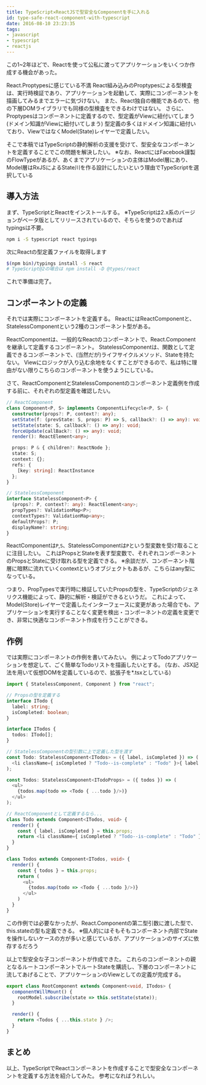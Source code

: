 ```yaml
---
title: TypeScript✕ReactJSで型安全なComponentを手に入れる
id: type-safe-react-component-with-typescript
date: 2016-08-10 23:23:35
tags:
- javascript
- typescript
- reactjs
---
```


この1~2年ほどで、Reactを使って公私に渡ってアプリケーションをいくつか作成する機会があった。

React.Proptypesに感じている不満 React組み込みのProptypesによる型検査は、実行時検証であり、アプリケーションを起動して、実際にコンポーネントを描画してみるまでエラーに気づけない。
また、React独自の機能であるので、他の下層DOMライブラリでも同様の型検査をできるわけではない。
さらに、Proptypesはコンポーネントに定義するので、型定義がViewに紐付いてしまう(ドメイン知識がViewに紐付いてしまう)
型定義の多くはドメイン知識に紐付いており、ViewではなくModel(State)レイヤーで定義したい。

そこで本稿ではTypeScriptの静的解析の支援を受けて、型安全なコンポーネントを定義することでこの問題を解決したい。
※なお、ReactにはFacebook謹製のFlowTypeがあるが、あくまでアプリケーションの主体はModel層にあり、Model層はRxJSによるState川を作る設計にしたいという理由でTypeScriptを選択している

## 導入方法

まず、TypeScriptとReactをインストールする。
※TypeScriptは2.x系のバージョンがベータ版としてリリースされているので、そちらを使うのであればtypingsは不要。

```bash
npm i -S typescript react typings
```

次にReactの型定義ファイルを取得します

```bash
$(npm bin)/typings install -S react
# TypeScript@2の場合は npm install -D @types/react
```

これで準備は完了。

## コンポーネントの定義

それでは実際にコンポーネントを定義する。
ReactにはReactComponentと、StatelessComponentという2種のコンポーネント型がある。

ReactComponentは、一般的なReactのコンポーネントで、React.Componentを継承して定義するコンポーネント。
StatelessComponentは、関数として定義できるコンポーネントで、(当然だが)ライフサイクルメソッド、Stateを持たない。
Viewにロジックが入り込む余地をなくすことができるので、私は特に理由がない限りこちらのコンポーネントを使うようにしている。

さて、ReactComponentとStatelessComponentのコンポーネント定義例を作成する前に、それぞれの型定義を確認したい。

```typescript
// ReactComponent
class Component<P, S> implements ComponentLifecycle<P, S> {
  constructor(props?: P, context?: any);
  setState(f: (prevState: S, props: P) => S, callback?: () => any): void;
  setState(state: S, callback?: () => any): void;
  forceUpdate(callBack?: () => any): void;
  render(): ReactElement<any>;

  props: P & { children?: ReactNode };
  state: S;
  context: {};
  refs: {
    [key: string]: ReactInstance
  };
}

// StatelessComponent
interface StatelessComponent<P> {
  (props?: P, context?: any): ReactElement<any>;
  propTypes?: ValidationMap<P>;
  contextTypes?: ValidationMap<any>;
  defaultProps?: P;
  displayName?: string;
}
```

ReactComponentは`P`,`S`、StatelessComponentは`P`という型変数を受け取ることに注目したい。
これはPropsとStateを表す型変数で、それぞれコンポーネントのPropsとStateに受け取れる型を定義できる。
※余談だが、コンポーネント階層に暗黙に流れていくcontextというオブジェクトもあるが、こちらはany型になっている。

つまり、PropTypesで実行時に検証していたPropsの型を、TypeScriptのジェネリクス機能によって、静的に解析・検証ができるというだ。
これによって、Model(Store)レイヤーで定義したインターフェースに変更があった場合でも、アプリケーションを実行することなく変更を検出・コンポーネントの定義を変更でき、非常に快適なコンポーネント作成を行うことができる。

## 作例

では実際にコンポーネントの作例を書いてみたい。
例によってTodoアプリケーションを想定して、ごく簡単なTodoリストを描画したいとする。
(なお、JSX記法を用いて仮想DOMを定義しているので、拡張子を*.tsxとしている)

```typescript
import { StatelessComponent, Component } from "react";

// Propsの型を定義する
interface ITodo {
  label: string;
  isCompleted: boolean;
}

interface ITodos {
  todos: ITodo[];
}

// StatelessComponentの型引数に上で定義した型を渡す
const Todo: StatelessComponent<ITodos> = ({ label, isCompleted }) => (
  <li className={ isCompleted ? "Todo--is-complete" : "Todo" }>{ label }</li>
);

const Todos: StatelessComponent<ITodoProps> = ({ todos }) => (
  <ul>
    {todos.map(todo => <Todo { ...todo }/>)}
  </ul>
);

// ReactComponentとして定義するなら...
class Todo extends Component<ITodos, void> {
  render() {
    const { label, isCompleted } = this.props;
    return <li className={ isCompleted ? "Todo--is-complete" : "Todo" }>{ label }</li>
  }
}

class Todos extends Component<ITodos, void> {
  render() {
    const { todos } = this.props;
    return (
      <ul>
        {todos.map(todo => <Todo { ...todo }/>)}
      </ul>
    )
  }
}
```

この作例では必要なかったが、React.Componentの第二型引数に渡した型で、this.stateの型も定義できる。
※個人的にはそもそもコンポーネント内部でStateを操作しないケースの方が多いと感じているが、アプリケーションのサイズに依存するだろう

以上で型安全な子コンポーネントが作成できた。
これらのコンポーネントの親となるルートコンポーネントでルートStateを購読し、下層のコンポーネントに流してあげることで、アプリケーションのViewとしての定義が完成する。

```typescript
export class RootComponent extends Component<void, ITodos> {
  componentWillMount() {
    rootModel.subscribe(state => this.setState(state));
  }

  render() {
    return <Todos { ...this.state } />;
  }
}
```

## まとめ

以上、TypeScriptでReactコンポーネントを作成することで型安全なコンポーネントを定義する方法を紹介してみた。
参考になればうれしい。